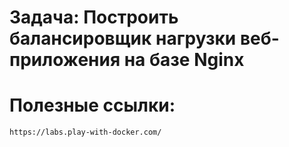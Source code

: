 # Задача: Построить балансировщик нагрузки веб-приложения на базе Nginx



#  Полезные ссылки:
```
https://labs.play-with-docker.com/
```

